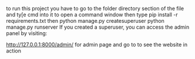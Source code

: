 to run this project you have to 
go to the folder directory section of the file and ty[e cmd into it to open a command window
then type pip install -r requirements.txt
then python manage.py createsuperuser
python manage.py runserver
If you created a superuser, you can access the admin panel by visiting:

http://127.0.0.1:8000/admin/
for admin page
and go to 
to see the website in action
